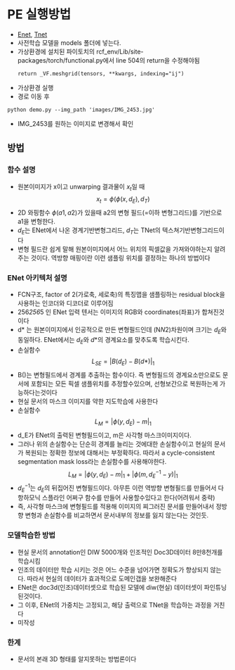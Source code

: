# PE 실행방법
- [Enet](https://drive.google.com/file/d/1OVHETBHQ5u-1tnci3qd7OcAjas4v1xnl/view?usp=sharing), [Tnet](https://drive.google.com/file/d/1gEp4ecmdvKds2nzk9CaZb_pLvhRoyAsv/view?usp=sharing)
- 사전학습 모델을 models 폴더에 넣는다.
- 가상환경에 설치된 파이토치의 rcf_env/Lib/site-packages/torch/functional.py에서 line 504의 return을 수정해야됨
    ```
    return _VF.meshgrid(tensors, **kwargs, indexing="ij")
    ```
- 가상환경 실행
- 경로 이동 후
```
python demo.py --img_path 'images/IMG_2453.jpg'
```
- IMG_2453를 원하는 이미지로 변경해서 확인



## 방법

### 함수 설명
- 원본이미지가 x이고 unwarping 결과물이 $x_t$일 때 $$x_t = \phi(\phi(x,d_E),d_T)$$
- 2D 와핑함수 $\phi(a1,a2)$가 있을때 a2의 변형 필드(=이하 변형그리드)를 기반으로 a1을 변형한다. 
- $d_E$는 ENet에서 나온 경계기반변형그리드, $d_T$는 TNet의 텍스쳐기반변형그리드이다
- 변형 필드란 쉽게 말해 원본이미지에서 어느 위치의 픽셀값을 가져와야하는지 알려주는 것이다. 역방향 매핑이란 이런 샘플링 위치를 결정하는 하나의 방법이다

### ENet 아키텍처 설명
- FCN구조, factor of 2(가로축, 세로축)의 특징맵을 샘플링하는 residual block을 사용하는 인코더와 디코더로 이루어짐
- 256*256*5 인 ENet 입력 텐서는 이미지의 RGB와 coordinates(좌표)가 합쳐진것이다
- d* 는 원본이미지에서 인공적으로 만든 변형필드인데 (N*N*2)차원이며 크기는 $d_E$와 동일하다. ENet에서는 $d_E$와 $d*$의 경계요소를 맞추도록 학습시킨다.
- 손실함수 $$L_{SE} = |B(d_E)-B(d*)|_1$$
- B()는 변형필드에서 경계를 추출하는 함수이다. 즉 변형필드의 경계요소만으로도 문서에 포함되는 모든 픽셀 샘플위치를 추정할수있으며, 선형보간으로 복원하는게 가능하다는것이다
- 현실 문서의 마스크 이미지를 약한 지도학습에 사용한다
- 손실함수 $$L_M=|\phi(y,d_E)-m|_1$$
- d_E가 ENet의 출력된 변형필드이고, m은 사각형 마스크이미지이다.
- 그러나 위의 손실함수는 단순히 경계를 늘리는 것에대한 손실함수이고 현실의 문서가 복원되는 정확한 정보에 대해서는 부정확하다. 따라서 a cycle-consistent segmentation mask loss라는 손실함수를 사용해야한다. $$L_M=|\phi(y,d_E)-m|_1 + |\phi(m,d^{-1}_{E}-y)|_1$$
- $d^{-1}_{E}$는 $d_E$의 뒤집어진 변형필드이다. 아무튼 이런 역방향 변형필드를 만들어서 다항하모닉 스플라인 어쩌구 함수를 만들어 사용할수있다고 한다(어려워서 중략)
- 즉, 사각형 마스크에 변형필드를 적용해 이미지의 찌그러진 문서를 만들어내서 정방향 변형과 손실함수를 비교하면서 문서내부의 정보를 잃지 않는다는 것인듯.


### 모델학습한 방법
- 현실 문서의 annotation인 DIW 5000개와 인조적인 Doc3D데이터 8만8천개를 학습시킴
- 인조의 데이터만 학습 시키는 것은 어느 수준을 넘어가면 정확도가 향상되지 않는다. 따라서 현실의 데이터가 효과적으로 도메인갭을 보완해준다
- ENet은 doc3d(인조)데이터셋으로 학습된 모델에 diw(현실) 데이터셋이 파인튜닝된것이다.
- 그 이후, ENet의 가중치는 고정되고, 해당 출력으로 TNet을 학습하는 과정을 거친다
- 미작성

### 한계
- 문서의 본래 3D 형태를 알지못하는 방법론이다